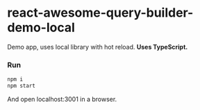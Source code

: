 # react-awesome-query-builder-demo-local

Demo app, uses local library with hot reload.
**Uses TypeScript.**

### Run
```sh
npm i
npm start
```
And open localhost:3001 in a browser.
